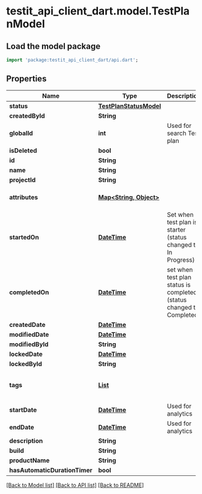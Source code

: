 # testit_api_client_dart.model.TestPlanModel

## Load the model package
```dart
import 'package:testit_api_client_dart/api.dart';
```

## Properties
Name | Type | Description | Notes
------------ | ------------- | ------------- | -------------
**status** | [**TestPlanStatusModel**](TestPlanStatusModel.md) |  | 
**createdById** | **String** |  | 
**globalId** | **int** | Used for search Test plan | 
**isDeleted** | **bool** |  | 
**id** | **String** |  | 
**name** | **String** |  | 
**projectId** | **String** |  | 
**attributes** | [**Map<String, Object>**](Object.md) |  | [default to const {}]
**startedOn** | [**DateTime**](DateTime.md) | Set when test plan is starter (status changed to: In Progress) | [optional] 
**completedOn** | [**DateTime**](DateTime.md) | set when test plan status is completed (status changed to: Completed) | [optional] 
**createdDate** | [**DateTime**](DateTime.md) |  | [optional] 
**modifiedDate** | [**DateTime**](DateTime.md) |  | [optional] 
**modifiedById** | **String** |  | [optional] 
**lockedDate** | [**DateTime**](DateTime.md) |  | [optional] 
**lockedById** | **String** |  | [optional] 
**tags** | [**List<TagPostModel>**](TagPostModel.md) |  | [optional] [default to const []]
**startDate** | [**DateTime**](DateTime.md) | Used for analytics | [optional] 
**endDate** | [**DateTime**](DateTime.md) | Used for analytics | [optional] 
**description** | **String** |  | [optional] 
**build** | **String** |  | [optional] 
**productName** | **String** |  | [optional] 
**hasAutomaticDurationTimer** | **bool** |  | [optional] 

[[Back to Model list]](../README.md#documentation-for-models) [[Back to API list]](../README.md#documentation-for-api-endpoints) [[Back to README]](../README.md)


